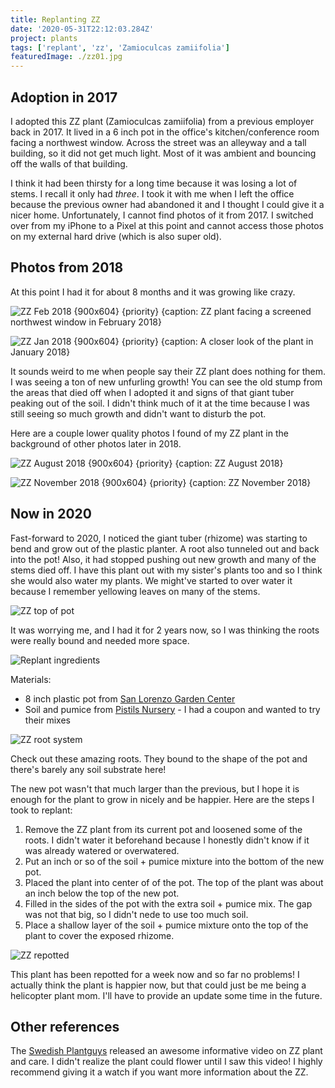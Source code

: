 ```yaml
---
title: Replanting ZZ
date: '2020-05-31T22:12:03.284Z'
project: plants
tags: ['replant', 'zz', 'Zamioculcas zamiifolia']
featuredImage: ./zz01.jpg
---
```


## Adoption in 2017

I adopted this ZZ plant (Zamioculcas zamiifolia) from a previous employer back in 2017. It lived in a 6 inch pot in the office's kitchen/conference room facing a northwest window. Across the street was an alleyway and a tall building, so it did not get much light. Most of it was ambient and bouncing off the walls of that building.

I think it had been thirsty for a long time because it was losing a lot of stems. I recall it only had _three_. I took it with me when I left the office because the previous owner had abandoned it and I thought I could give it a nicer home. Unfortunately, I cannot find photos of it from 2017. I switched over from my iPhone to a Pixel at this point and cannot access those photos on my external hard drive (which is also super old).

## Photos from 2018

At this point I had it for about 8 months and it was growing like crazy.

![ZZ Feb 2018 {900x604} {priority} {caption: ZZ plant facing a screened northwest window in February 2018}](zz-feb-2018.jpg)

![ZZ Jan 2018 {900x604} {priority} {caption: A closer look of the plant in January 2018}](zz-jan-2018.jpg)

It sounds weird to me when people say their ZZ plant does nothing for them. I was seeing a ton of new unfurling growth! You can see the old stump from the areas that died off when I adopted it and signs of that giant tuber peaking out of the soil. I didn't think much of it at the time because I was still seeing so much growth and didn't want to disturb the pot.

Here are a couple lower quality photos I found of my ZZ plant in the background of other photos later in 2018.

![ZZ August 2018 {900x604} {priority} {caption: ZZ August 2018}](zz-aug-2018-01.jpg)

![ZZ November 2018 {900x604} {priority} {caption: ZZ November 2018}](zz-nov-2018.jpg)

## Now in 2020

Fast-forward to 2020, I noticed the giant tuber (rhizome) was starting to bend and grow out of the plastic planter. A root also tunneled out and back into the pot! Also, it had stopped pushing out new growth and many of the stems died off. I have this plant out with my sister's plants too and so I think she would also water my plants. We might've started to over water it because I remember yellowing leaves on many of the stems.

![ZZ top of pot](./zz01.jpg)

It was worrying me, and I had it for 2 years now, so I was thinking the roots were really bound and needed more space.

![Replant ingredients](./zz02.jpg)

Materials:

- 8 inch plastic pot from [San Lorenzo Garden Center](https://www.sanlorenzolumber.com/)
- Soil and pumice from [Pistils Nursery](https://pistilsnursery.com/) - I had a coupon and wanted to try their mixes

![ZZ root system](./zz03.jpg)

Check out these amazing roots. They bound to the shape of the pot and there's barely any soil substrate here!

The new pot wasn't that much larger than the previous, but I hope it is enough for the plant to grow in nicely and be happier. Here are the steps I took to replant:

1. Remove the ZZ plant from its current pot and loosened some of the roots. I didn't water it beforehand because I honestly didn't know if it was already watered or overwatered.
1. Put an inch or so of the soil + pumice mixture into the bottom of the new pot.
1. Placed the plant into center of of the pot. The top of the plant was about an inch below the top of the new pot.
1. Filled in the sides of the pot with the extra soil + pumice mix. The gap was not that big, so I didn't nede to use too much soil.
1. Place a shallow layer of the soil + pumice mixture onto the top of the plant to cover the exposed rhizome.

![ZZ repotted](./zz04.jpg)

This plant has been repotted for a week now and so far no problems! I actually think the plant is happier now, but that could just be me being a helicopter plant mom. I'll have to provide an update some time in the future.

## Other references

The [Swedish Plantguys](https://www.youtube.com/watch?v=VJoyaUz1hYU) released an awesome informative video on ZZ plant and care. I didn't realize the plant could flower until I saw this video! I highly recommend giving it a watch if you want more information about the ZZ.
